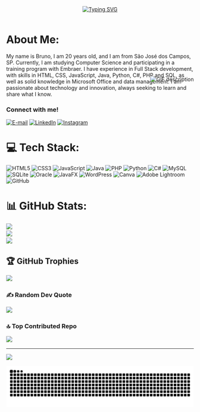 <div align="center">
  <a href="https://git.io/typing-svg">
    <img src="https://readme-typing-svg.demolab.com?font=Fira+Code&weight=500&size=22&pause=1000&color=32CD32&center=true&vCenter=true&random=false&width=524&lines=Welcome+to+my+profile!" alt="Typing SVG">
  </a>
</div>
<img align="center" alt="" src="https://i.imgur.com/jGruCum.gif">


# About Me:
My name is Bruno, I am 20 years old, and I am from São José dos Campos, SP. Currently, I am studying Computer Science and participating in a training program with Embraer. I have experience in Full Stack development, with skills in HTML, CSS, JavaScript, Java, Python, C#, PHP and SQL, as well as solid knowledge in Microsoft Office and data management. I am passionate about technology and innovation, always seeking to learn and share what I know. 
  <img align="right" alt="GIF description" height="190px" src="https://media3.giphy.com/media/v1.Y2lkPTc5MGI3NjExcW9vM2thMjN5cTF6ZHloY3JhbTJqc2wxcXpkMDFyODRpb2lyZTBpMyZlcD12MV9pbnRlcm5hbF9naWZfYnlfaWQmY3Q9cw/qRJyqHV5qlqCV6qnFy/giphy.gif" style="position: relative; top: -40px;">


<h3 align="left">Connect with me!</h3>

[![E-mail](https://img.shields.io/badge/-Email-000?style=for-the-badge&logo=microsoft-outlook&logoColor=FF00F6&color:FFF)](mailto:brunohenriq893@gmail.com)
[![LinkedIn](https://img.shields.io/badge/-LinkedIn-000?style=for-the-badge&logo=linkedin&logoColor=FF00F6&color:FFF)](https://www.linkedin.com/in/bruno-henrique2804)
[![Instagram](https://img.shields.io/badge/-Instagram-000?style=for-the-badge&logo=instagram&logoColor=FF00F6&color:FFF)](https://www.instagram.com/bh.moura28?igsh=cmY1d2kyZ3pheDhl)

# 💻 Tech Stack:
 ![HTML5](https://img.shields.io/badge/html5-%23E34F26.svg?style=plastic&logo=html5&logoColor=white) ![CSS3](https://img.shields.io/badge/css3-%231572B6.svg?style=plastic&logo=css3&logoColor=white) ![JavaScript](https://img.shields.io/badge/javascript-%23323330.svg?style=plastic&logo=javascript&logoColor=%23F7DF1E) ![Java](https://img.shields.io/badge/java-%23ED8B00.svg?style=plastic&logo=openjdk&logoColor=white) ![PHP](https://img.shields.io/badge/php-%23777BB4.svg?style=plastic&logo=php&logoColor=white) ![Python](https://img.shields.io/badge/python-3670A0?style=plastic&logo=python&logoColor=ffdd54)  ![C#](https://img.shields.io/badge/c%23-%23239120.svg?style=plastic&logo=csharp&logoColor=white)  ![MySQL](https://img.shields.io/badge/mysql-4479A1.svg?style=plastic&logo=mysql&logoColor=white) ![SQLite](https://img.shields.io/badge/sqlite-%2307405e.svg?style=plastic&logo=sqlite&logoColor=white) ![Oracle](https://img.shields.io/badge/Oracle-F80000?style=plastic&logo=oracle&logoColor=white) ![JavaFX](https://img.shields.io/badge/javafx-%23FF0000.svg?style=plastic&logo=javafx&logoColor=white) ![WordPress](https://img.shields.io/badge/WordPress-%23117AC9.svg?style=plastic&logo=WordPress&logoColor=white) ![Canva](https://img.shields.io/badge/Canva-%2300C4CC.svg?style=plastic&logo=Canva&logoColor=white) ![Adobe Lightroom](https://img.shields.io/badge/Adobe%20Lightroom-31A8FF.svg?style=plastic&logo=Adobe%20Lightroom&logoColor=white) ![GitHub](https://img.shields.io/badge/github-%23121011.svg?style=plastic&logo=github&logoColor=white)



# 📊 GitHub Stats:
![](https://github-readme-stats.vercel.app/api?username=bruno-moura-2804&theme=dark&hide_border=false&include_all_commits=true&count_private=true)<br/>
![](https://nirzak-streak-stats.vercel.app/?user=bruno-moura-2804&theme=dark&hide_border=false)<br/>
![](https://github-readme-stats.vercel.app/api/top-langs/?username=bruno-moura-2804&theme=dark&hide_border=false&include_all_commits=true&count_private=true&layout=compact)

## 🏆 GitHub Trophies
![](https://github-profile-trophy.vercel.app/?username=bruno-moura-2804&theme=radical&no-frame=false&no-bg=true&margin-w=4)

### ✍️ Random Dev Quote
![](https://quotes-github-readme.vercel.app/api?type=horizontal&theme=radical)

### 🔝 Top Contributed Repo
![](https://github-contributor-stats.vercel.app/api?username=bruno-moura-2804&limit=5&theme=dark&combine_all_yearly_contributions=true)

---
[![](https://visitcount.itsvg.in/api?id=bruno-moura-2804&icon=0&color=0)](https://visitcount.itsvg.in)

<picture align="center">
  <source media="(prefers-color-scheme: dark)" srcset="https://raw.githubusercontent.com/bruno-moura-2804/bruno-moura-2804/output/github-contribution-grid-snake-dark.svg">
  <source media="(prefers-color-scheme: light)" srcset="https://raw.githubusercontent.com/bruno-moura-2804/bruno-moura-2804/output/github-contribution-grid-snake-dark.svg">
  <img align="center" alt="github contribution grid snake animation" src="https://raw.githubusercontent.com/bruno-moura-2804/bruno-moura-2804/output/github-contribution-grid-snake.svg">
</picture>


